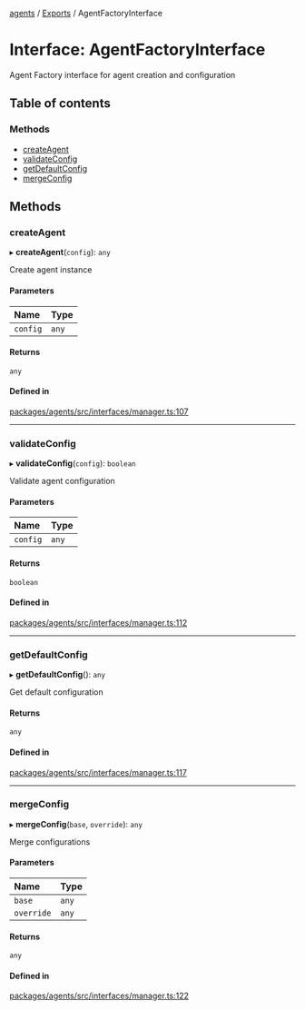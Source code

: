 <!-- 
 ⚠️  AUTO-GENERATED FILE - DO NOT EDIT MANUALLY
 This file is automatically generated by scripts/docs-generator.js
 To make changes, edit the source TypeScript files or update the generator script
-->

[agents](../../) / [Exports](../modules) / AgentFactoryInterface

# Interface: AgentFactoryInterface

Agent Factory interface for agent creation and configuration

## Table of contents

### Methods

- [createAgent](AgentFactoryInterface#createagent)
- [validateConfig](AgentFactoryInterface#validateconfig)
- [getDefaultConfig](AgentFactoryInterface#getdefaultconfig)
- [mergeConfig](AgentFactoryInterface#mergeconfig)

## Methods

### createAgent

▸ **createAgent**(`config`): `any`

Create agent instance

#### Parameters

| Name | Type |
| :------ | :------ |
| `config` | `any` |

#### Returns

`any`

#### Defined in

[packages/agents/src/interfaces/manager.ts:107](https://github.com/woojubb/robota/blob/c50179e56752f80ea03c64201e29ab12275152bf/packages/agents/src/interfaces/manager.ts#L107)

___

### validateConfig

▸ **validateConfig**(`config`): `boolean`

Validate agent configuration

#### Parameters

| Name | Type |
| :------ | :------ |
| `config` | `any` |

#### Returns

`boolean`

#### Defined in

[packages/agents/src/interfaces/manager.ts:112](https://github.com/woojubb/robota/blob/c50179e56752f80ea03c64201e29ab12275152bf/packages/agents/src/interfaces/manager.ts#L112)

___

### getDefaultConfig

▸ **getDefaultConfig**(): `any`

Get default configuration

#### Returns

`any`

#### Defined in

[packages/agents/src/interfaces/manager.ts:117](https://github.com/woojubb/robota/blob/c50179e56752f80ea03c64201e29ab12275152bf/packages/agents/src/interfaces/manager.ts#L117)

___

### mergeConfig

▸ **mergeConfig**(`base`, `override`): `any`

Merge configurations

#### Parameters

| Name | Type |
| :------ | :------ |
| `base` | `any` |
| `override` | `any` |

#### Returns

`any`

#### Defined in

[packages/agents/src/interfaces/manager.ts:122](https://github.com/woojubb/robota/blob/c50179e56752f80ea03c64201e29ab12275152bf/packages/agents/src/interfaces/manager.ts#L122)
